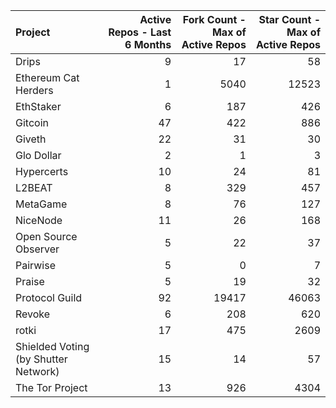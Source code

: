| Project                              |   Active Repos - Last 6 Months |   Fork Count - Max of Active Repos |   Star Count - Max of Active Repos |
|:-------------------------------------|-------------------------------:|-----------------------------------:|-----------------------------------:|
| Drips                                |                              9 |                                 17 |                                 58 |
| Ethereum Cat Herders                 |                              1 |                               5040 |                              12523 |
| EthStaker                            |                              6 |                                187 |                                426 |
| Gitcoin                              |                             47 |                                422 |                                886 |
| Giveth                               |                             22 |                                 31 |                                 30 |
| Glo Dollar                           |                              2 |                                  1 |                                  3 |
| Hypercerts                           |                             10 |                                 24 |                                 81 |
| L2BEAT                               |                              8 |                                329 |                                457 |
| MetaGame                             |                              8 |                                 76 |                                127 |
| NiceNode                             |                             11 |                                 26 |                                168 |
| Open Source Observer                 |                              5 |                                 22 |                                 37 |
| Pairwise                             |                              5 |                                  0 |                                  7 |
| Praise                               |                              5 |                                 19 |                                 32 |
| Protocol Guild                       |                             92 |                              19417 |                              46063 |
| Revoke                               |                              6 |                                208 |                                620 |
| rotki                                |                             17 |                                475 |                               2609 |
| Shielded Voting (by Shutter Network) |                             15 |                                 14 |                                 57 |
| The Tor Project                      |                             13 |                                926 |                               4304 |